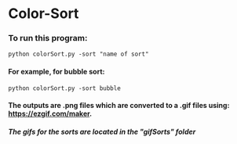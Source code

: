 # Color-Sort
### To run this program:
```
python colorSort.py -sort "name of sort"
```
#### For example, for bubble sort:
```
python colorSort.py -sort bubble
```
#### The outputs are .png files which are converted to a .gif files using: https://ezgif.com/maker. 
##### The gifs for the sorts are located in the "gifSorts" folder
